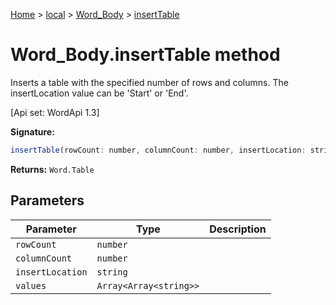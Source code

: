 [Home](./index) &gt; [local](local.md) &gt; [Word\_Body](local.word_body.md) &gt; [insertTable](local.word_body.inserttable.md)

# Word\_Body.insertTable method

Inserts a table with the specified number of rows and columns. The insertLocation value can be 'Start' or 'End'. 

 \[Api set: WordApi 1.3\]

**Signature:**
```javascript
insertTable(rowCount: number, columnCount: number, insertLocation: string, values?: Array<Array<string>>): Word.Table;
```
**Returns:** `Word.Table`

## Parameters

|  Parameter | Type | Description |
|  --- | --- | --- |
|  `rowCount` | `number` |  |
|  `columnCount` | `number` |  |
|  `insertLocation` | `string` |  |
|  `values` | `Array<Array<string>>` |  |

